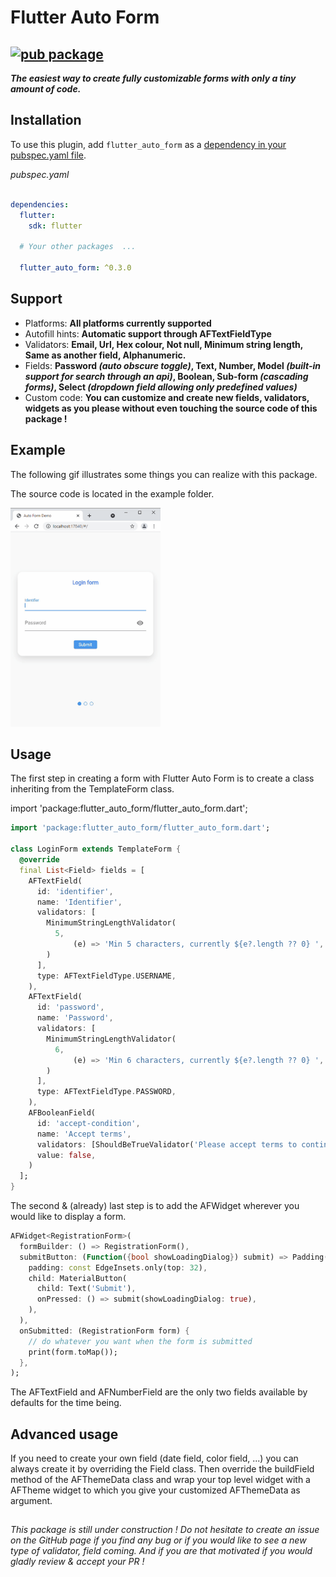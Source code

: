 # Flutter Auto Form

## [![pub package](https://img.shields.io/pub/v/flutter_auto_form.svg)](https://pub.dev/packages/flutter_auto_form)

<i>**The easiest way to create fully customizable forms with only a tiny amount of code.**</i>

## Installation

To use this plugin, add `flutter_auto_form` as a [dependency in your pubspec.yaml file](https://plus.fluttercommunity.dev/docs/overview).

<i>pubspec.yaml</i> <br><br>

```yaml
dependencies:
  flutter:
    sdk: flutter

  # Your other packages  ...

  flutter_auto_form: ^0.3.0
```

## Support

* Platforms: **All platforms currently supported**
* Autofill hints: **Automatic support through AFTextFieldType**
* Validators: **Email, Url, Hex colour, Not null, Minimum string length, Same as another field, Alphanumeric.**
* Fields: **Password _(auto obscure toggle)_, Text, Number, Model _(built-in support for search through an api)_,
  Boolean, Sub-form _(cascading forms)_, Select _(dropdown field allowing only predefined values)_**
* Custom code: **You can customize and create new fields, validators, widgets as you please without even touching the
  source code of this package !**

## Example

The following gif illustrates some things you can realize with this package.

The source code is located in the example folder.

<img src='https://raw.githubusercontent.com/GaspardMerten/flutter_auto_form/master/demo.gif' height='350px'></img>

## Usage

The first step in creating a form with Flutter Auto Form is to create a class inheriting from the TemplateForm class.

import 'package:flutter_auto_form/flutter_auto_form.dart';

```dart
import 'package:flutter_auto_form/flutter_auto_form.dart';

class LoginForm extends TemplateForm {
  @override
  final List<Field> fields = [
    AFTextField(
      id: 'identifier',
      name: 'Identifier',
      validators: [
        MinimumStringLengthValidator(
          5,
              (e) => 'Min 5 characters, currently ${e?.length ?? 0} ',
        )
      ],
      type: AFTextFieldType.USERNAME,
    ),
    AFTextField(
      id: 'password',
      name: 'Password',
      validators: [
        MinimumStringLengthValidator(
          6,
              (e) => 'Min 6 characters, currently ${e?.length ?? 0} ',
        )
      ],
      type: AFTextFieldType.PASSWORD,
    ),
    AFBooleanField(
      id: 'accept-condition',
      name: 'Accept terms',
      validators: [ShouldBeTrueValidator('Please accept terms to continue?')],
      value: false,
    )
  ];
}

```

The second & (already) last step is to add the AFWidget wherever you would like to display a form.


```dart
AFWidget<RegistrationForm>(
  formBuilder: () => RegistrationForm(),
  submitButton: (Function({bool showLoadingDialog}) submit) => Padding(
    padding: const EdgeInsets.only(top: 32),
    child: MaterialButton(
      child: Text('Submit'),
      onPressed: () => submit(showLoadingDialog: true),
    ),
  ),
  onSubmitted: (RegistrationForm form) {
    // do whatever you want when the form is submitted
    print(form.toMap());
  },
);
```

The AFTextField and AFNumberField are the only two fields available by defaults for the time being. 

## Advanced usage

If you need to create your own field (date field, color field, ...) you can always create it by overriding
the Field class. Then override the buildField method of the AFThemeData class and wrap your top level widget with
a AFTheme widget to which you give your customized AFThemeData as argument.


##   

<i>This package is still under construction ! Do not hesitate to create an issue on the GitHub page if you find any bug or if you would like to see a new type of validator, field coming. And if you are that motivated if you would gladly review & accept your PR !